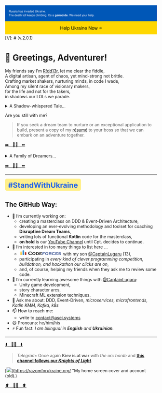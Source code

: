 [![Stand With Ukraine](https://raw.githubusercontent.com/vshymanskyy/StandWithUkraine/main/banner2-direct.svg)](https://stand-with-ukraine.pp.ua "Stand with Ukraine")
[//]: # (v.2.0.1)

#  🌟 Greetings, Adventurer!

My friends say I'm [R!dd13r](https://rdd13r.github.io/ "R!dd13r - <rdd13r>"), let me clear the fiddle,  
A digital artisan, agent of chaos, yet mind-strong not brittle.  
Crafting market shakers, nurturing minds, in code I wade,  
Among my silent race of visionary makers,  
  for the life and not for the takers,  
  in shadows our LOLs we parade.

<details>
<summary>A Shadow-whispered Tale...</summary>

In a world where few dare to peek [_at these scrolls_](https://github.com/trending "Trending: See what the GitHub community is most excited about today."),  
My tale weaves through whispered praises and cracker trolls.  
A digital nomad, seeking wisdom among peers,  
Gathering bright minds, exploring the new frontier.  

> My heart is steadfast, enriching lives through code art,  
A passion for magic, in programming, I impart.  

An **_American_** software engineer,  
An [entrepreneur](https://www.asei.systems/our-team "Advanced Software Enterprises, Inc. - Let us nurture your Dream Team!") so keen,  
Taking people to lands of no-fear,  
Guiding dream teams unseen.  

On an epic journey together to _elegant sources_,  
A path of competence we humbly embrace,  
Crafting spells with [Kotlin](https://kotlinlang.org/ "A modern programming language that makes developers happier") at [codeforces](https://codeforces.com/kotlin "Kotlin Heroes"),  
Making magic with _[Scala's](https://www.scala-lang.org/ "“that works” ― Martin Odersky, Programming in Scala") functional grace_.  

**[<big>_Teams of hackers_</big>](https://handbook.mit.edu/hacking "Hacking is about learning.")** for decades I train,  
Embracing culture so vast, enigmatic, untamed.  
Uncle [Bob](https://en.wikipedia.org/wiki/Robert_C._Martin "Robert C. Martin")'s [Clean Code](https://a.co/d/7fnmEdq "Amazon link to the Clean Code book") inspires us to strive,  
[Kent Beck](https://en.wikipedia.org/wiki/Kent_Beck "Kent documented hacker activities, culture, norms, tools, and methods")'s [XP](https://en.wikipedia.org/wiki/Extreme_programming "Extreme Programming was a good capture of our culture") keeps our passion alive.  

The [Agile Manifesto](https://agilemanifesto.org/ "The declaration of Agile Manifesto") we hold dear,  
In spirited conversations we find cheer.  
[Maker culture](https://en.wikipedia.org/wiki/Maker_culture "Maker culture side of Hacker Culture") our passions it fuels,  
Replacing Cogs with well-coded tools.

The most enchanting part of this quest,  
Empowering others to be their best.  
Thriving, prosperous programmers we mold,  
"**_Give before you get_**," our creed, so bold.

</details>

Are you still with me?

> If you seek a dream team to nurture or an exceptional application to build, present a copy of my [résumé](https://rdd13r.github.io/rdd13r/) to your boss so that we can embark on an adventure together.

[:arrow_right:&nbsp;&nbsp;&nbsp;💙💛&nbsp;&nbsp;&nbsp;:arrow_left:](https://razomforukraine.org/)

<details>
<summary>A Family of Dreamers...</summary>

An Army :military_helmet: veteran and first-generation immigrant, I hail from Soviet Ukraine and embraced my cherished American identity before the Berlin Wall fell. True Americans, my spouse and I co-pilot our boutique software engineering venture, where she reigns as _ase-boss_. We champion **competence**, _performance, diversity, and compassion_ - the values of American hackers.

Our family's story unfolds in charming North Carolina, where our lives intertwine with our open-hearted business, customers, friends, and community. Our 13-year-old son, [Captain Lugaru](https://github.com/CaptainLugaru), revels in DnD, Manga, and Minecraft mods. His newfound role interning for his mother leads to the creation of his YouTube channel, [Hacker Tales](https://www.youtube.com/@hackertales9227). Captain's fascination with [Hacker Culture](https://en.wikipedia.org/wiki/Hacker_culture) brings us all together at hackathons and click gatherings, where DnD nights have become a beloved family tradition.

Amidst our bustling lives, I strive to help people learn, publish OSS DDD archetypes, support those affected by the war in Ukraine, and contribute to our American community. Our family recently welcomed a newborn daughter, whose angelic presence, though adding tasks to our family Kanban board in the kitchen, fills our hearts with joy. Her arrival reminds us that good things come to good people.

I beam with pride as Captain Lugaru blossoms into a wise and compassionate soul. As we navigate this enchanting journey together—family, friends, and business—Captain is learning the ways of life. One day, watching a mature company struggle with technology, he ponders these words:

> Only enemies speak the truth.
>
> Friends and lovers lie endlessly,
>
> caught in the web of duty.

-- Stephen King

Curious, he asks, "Daddy, if our conservative customers always hide their true state of affairs, won't they see us as enemies because we're always open and truthful, like in the quote?" I respond, "Son, as long as we're true to our values, we'll be fine. We can still help such customers even if they see us as outsiders." And with that, I share an old Georgian toast and wise tale:

A young sparrow, unprepared for migration, ignores the change of time and reason. This poor obsoleting soul faces a harsh winter. Near death, he is warmed by a passing cow dropping a pie over him. Regaining strength, he sings joyfully. But a farm cat hears him, pulls him from the dung, and eats him. The moral:

1. Not everyone who poops on you is your enemy.
2. Not everyone who gets you out of poop is your friend.
3. When life grants you a precious second chance: embrace silence, gather your thoughts, listen, learn, assess, devise a strategy, and always remain objective, doing the right thing. Together, we can help the laggard sparrows on their journey to safety should they accept our help.

Now, I must go and aid wise Captain with his homework.
</details>


[:arrow_right:&nbsp;&nbsp;&nbsp;💙💛&nbsp;&nbsp;&nbsp;:arrow_left:](https://razomforukraine.org/ "Together for Ukraine")

___

[![Stand With Ukraine](https://raw.githubusercontent.com/vshymanskyy/StandWithUkraine/main/badges/StandWithUkraine.svg)](https://stand-with-ukraine.pp.ua "Stand with Ukraine")


## The __GitHub__ Way:

- 🔭 I’m currently working on:
  - creating a masterclass on DDD & Event-Driven Architecture,
  - developing an ever-evolving methodology and toolset for coaching __Disruptive Dream Teams__,
  - writing lots of functional __Kotlin__ code for the masterclass,
  - __on hold__ is our [YouTube Channel](https://www.youtube.com/channel/UCQHbfQOTapMI3EJdN1fQJPg "Hacker Tales") until Cpt. decides to continue.
- 👀  I’m interested in too many things to list here ...
  - [![](assets/img/codeforces.png)](https://codeforces.com/catalog?locale=en "Code Forces Catalog") with my son [@CaptainLugaru](https://github.com/CaptainLugaru "Captain Lugaru") (13),
  - participating in _every kind of clever programming competition, buildathon, and hackathon our clicks are on_,
  - and, of course, helping my friends when they ask me to review some code.
- 🌱  I’m currently learning awesome things with [@CaptainLugaru](https://github.com/CaptainLugaru "Captain Lugaru"):
  - Unity game development,
  - story character arcs,
  - Minecraft ML extension techniques.
- 💬 Ask me about: DDD, Event-Driven, _microservices, microfrontends, Kotlin KMM, Kafka, k8s_
- 📫  How to reach me:
  - write to [contact@asei.systems](mailto:contact@asei.systems)
- 😄 Pronouns: he/him/his
- ⚡ Fun fact: _I am bilingual in **English** and **Ukrainian**._

____

[:arrow_down:&nbsp;&nbsp;&nbsp;💙💛&nbsp;&nbsp;&nbsp;:arrow_down:](https://razomforukraine.org/ "Together for Ukraine")

> _Telegram_: Once again __Kiev is at war__ with *the orc horde* and [__this channel follows our *Knights of Light*__](https://t.me/operativnoZSU "Оперативний ЗСУ").

[![](assets/img/kiev-vs-horde.jpg)](https://razomforukraine.org/ "My home screen cover and account (old).)

[:arrow_up:&nbsp;&nbsp;&nbsp;💙💛&nbsp;&nbsp;&nbsp;:arrow_up:](https://razomforukraine.org/ "Together for Ukraine")
